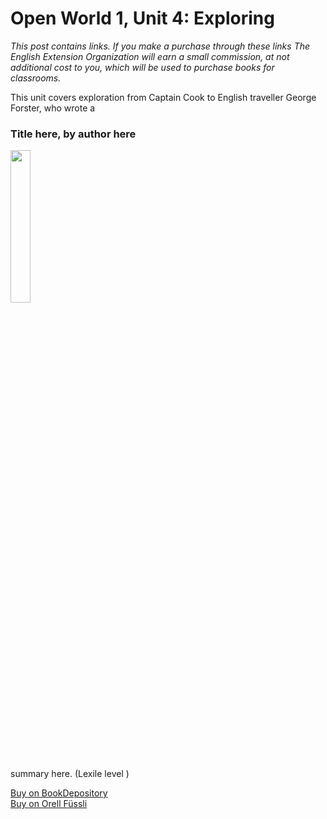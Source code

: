 
# Open World 1, Unit 4: Exploring
*This post contains links. If you make a purchase through these links The English Extension Organization will earn a small commission, at not additional cost to you, which will be used to purchase books for classrooms.* 

This unit covers exploration from Captain Cook to English traveller George Forster, who wrote a 

 ### Title here, by author here

<img src="imgurlinkhere.png" width="25%" />

summary here.  (Lexile level       )

<a href="bookdepository link here" rel="nofollow"> Buy on BookDepository</a>  
<a href="orell fussli link here" rel="nofollow">Buy on Orell Füssli</a> 

<!--stackedit_data:
eyJoaXN0b3J5IjpbMTQ3MTQyMTg1Nyw2MTQ1NzE5NDYsLTIwNz
M5MjI2MzVdfQ==
-->